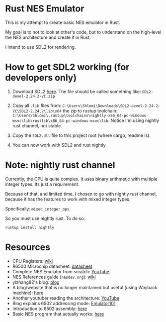 # Rust NES Emulator

This is my attempt to create basic NES emulator in Rust. 

My goal is to not to look at other's code, but to understand on the high-level the NES architecture and create it in Rust.

I intend to use SDL2 for rendering.

# How to get SDL2 working (for developers only)

1. Download SDL2 [here](https://www.libsdl.org/). The file should be called something like: `SDL2-devel-2.24.2-VC.zip`

2. Copy all `.lib` files from: `C:\Users\Shlomi\Downloads\SDL2-devel-2.24.2-VC\SDL2-2.24.2\lib\x64` the zip to rustup toolchain: `C:\Users\Shlomi\.rustup\toolchains\nightly-x86_64-pc-windows-msvc\lib\rustlib\x86_64-pc-windows-msvc\lib`. Notice I'm using nightly rust channel, not stable.

4. Copy the `SDL2.dll` file to this project root (where cargo, readme is).

5. You can now work with SDL2 and rust nightly.

# Note: nightly rust channel

Currently, the CPU is quite complex. It uses binary arithmetic with multiple integer types. Its just a requirement.

Because of that, and limited time, I chosen to go with nightly rust channel, because it has the features to work with mixed integer types.

Specifically: `mixed_integer_ops`.

So you must use nightly rust. To do so:

`rustup install nightly`

# Resources

- CPU Registers: [wiki](https://en.wikipedia.org/wiki/MOS_Technology_6502#Registers)
- R6500 Microchip datasheet: [datasheet](https://datasheetspdf.com/pdf-file/527507/Rockwell/R6502/1)
- Complete NES Emulator from scratch: [YouTube](https://www.youtube.com/watch?v=F8kx56OZQhg)
- NES References guide (`nesdev.org`): [wiki](https://www.nesdev.org/wiki/NES_reference_guide)
- yizhang82's blog: [blog](https://yizhang82.dev/nes-emu-overview)
- A blog/website that is no longer maintained but useful (using Wayback machine): [here](https://web.archive.org/web/20210909190432/http://www.obelisk.me.uk/6502/)
- Another youtuber reading the architecture: [YouTube](https://www.youtube.com/watch?v=qJgsuQoy9bc)
- Blog explains 6502 addressing mode: [Emulator101](http://www.emulator101.com/6502-addressing-modes.html#:~:text=The%206502%20has%20the%20ability,to%20the%20address%20being%20accessed.&text=This%20addressing%20mode%20makes%20the,register%20to%20an%20absolute%20address.)
- Introduction to 6502 assembly: [here](https://famicom.party/book/05-6502assembly/)
- Basic NES program that actually works: [here](https://famicom.party/book/03-gettingstarted/)